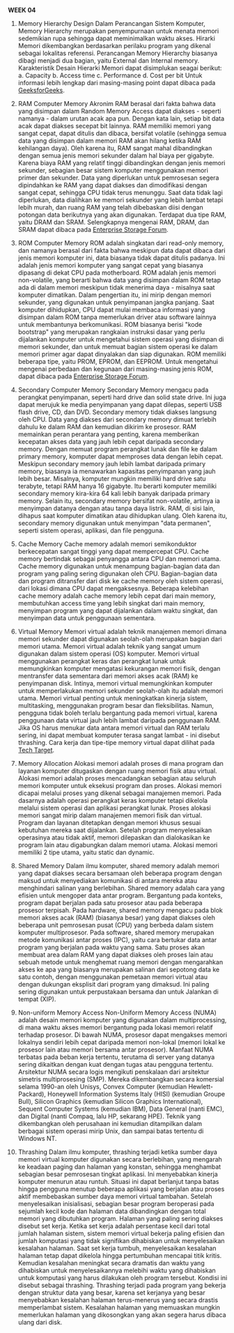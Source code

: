 __WEEK 04__

1. Memory Hierarchy Design
    Dalam Perancangan Sistem Komputer, Memory Hierarchy merupakan penyempurnaan untuk menata memori sedemikian rupa sehingga dapat meminimalkan waktu akses. Hirarki Memori dikembangkan berdasarkan perilaku program yang dikenal sebagai lokalitas referensi. Perancangan Memory Hierarchy biasanya dibagi menjadi dua bagian, yaitu External dan Internal memory. Karakteristik Desain Hierarki Memori dapat disimplukan seagai berikut:
    a. Capacity
    b. Access time
    c. Performance
    d. Cost per bit
Untuk informasi lebih lengkap dari masing-masing point dapat dibaca pada [GeeksforGeeks](https://www.geeksforgeeks.org/memory-hierarchy-design-and-its-characteristics/).

2. RAM Computer Memory
    Akronim RAM berasal dari fakta bahwa data yang disimpan dalam Random Memory Access dapat diakses - seperti namanya - dalam urutan acak apa pun. Dengan kata lain, setiap bit data acak dapat diakses secepat bit lainnya. RAM memiliki memori yang sangat cepat, dapat ditulis dan dibaca, bersifat volatile (sehingga semua data yang disimpan dalam memori RAM akan hilang ketika RAM kehilangan daya). Oleh karena itu, RAM sangat mahal dibandingkan dengan semua jenis memori sekunder dalam hal biaya per gigabyte. Karena biaya RAM yang relatif tinggi dibandingkan dengan jenis memori sekunder, sebagian besar sistem komputer menggunakan memori primer dan sekunder. Data yang diperlukan untuk pemrosesan segera dipindahkan ke RAM yang dapat diakses dan dimodifikasi dengan sangat cepat, sehingga CPU tidak terus menunggu. Saat data tidak lagi diperlukan, data dialihkan ke memori sekunder yang lebih lambat tetapi lebih murah, dan ruang RAM yang telah dibebaskan diisi dengan potongan data berikutnya yang akan digunakan. Terdapat dua tipe RAM, yaitu DRAM dan SRAM. Selengkapnya mengenai RAM, DRAM, dan SRAM dapat dibaca pada [Enterprise Storage Forum](https://www.enterprisestorageforum.com/storage-hardware/types-of-computer-memory.html#:~:text=Computer%20memory%20is%20a%20generic,data%20stored%20there%20very%20quickly.).
    
3. ROM Computer Memory
    ROM adalah singkatan dari read-only memory, dan namanya berasal dari fakta bahwa meskipun data dapat dibaca dari jenis memori komputer ini, data biasanya tidak dapat ditulis padanya. Ini adalah jenis memori komputer yang sangat cepat yang biasanya dipasang di dekat CPU pada motherboard. ROM adalah jenis memori non-volatile, yang berarti bahwa data yang disimpan dalam ROM tetap ada di dalam memori meskipun tidak menerima daya - misalnya saat komputer dimatikan. Dalam pengertian itu, ini mirip dengan memori sekunder, yang digunakan untuk penyimpanan jangka panjang. Saat komputer dihidupkan, CPU dapat mulai membaca informasi yang disimpan dalam ROM tanpa memerlukan driver atau software lainnya untuk membantunya berkomunikasi. ROM biasanya berisi "kode bootstrap" yang merupakan rangkaian instruksi dasar yang perlu dijalankan komputer untuk mengetahui sistem operasi yang disimpan di memori sekunder, dan untuk memuat bagian sistem operasi ke dalam memori primer agar dapat dinyalakan dan siap digunakan. ROM memiliki beberapa tipe, yaitu PROM, EPROM, dan EEPROM. Untuk mengetahui mengenai perbedaan dan kegunaan dari masing-masing jenis ROM, dapat dibaca pada [Enterprise Storage Forum](https://www.enterprisestorageforum.com/storage-hardware/types-of-computer-memory.html#:~:text=Computer%20memory%20is%20a%20generic,data%20stored%20there%20very%20quickly.).
    
4. Secondary Computer Memory
    Secondary Memory mengacu pada perangkat penyimpanan, seperti hard drive dan solid state drive. Ini juga dapat merujuk ke media penyimpanan yang dapat dilepas, seperti USB flash drive, CD, dan DVD. Secondary memory tidak diakses langsung oleh CPU. Data yang diakses dari secondary memory dimuat terlebih dahulu ke dalam RAM dan kemudian dikirim ke prosesor. RAM memainkan peran perantara yang penting, karena memberikan kecepatan akses data yang jauh lebih cepat daripada secondary memory. Dengan memuat program perangkat lunak dan file ke dalam primary memory, komputer dapat memproses data dengan lebih cepat. Meskipun secondary memory jauh lebih lambat daripada primary memory, biasanya ia menawarkan kapasitas penyimpanan yang jauh lebih besar. Misalnya, komputer mungkin memiliki hard drive satu terabyte, tetapi RAM hanya 16 gigabyte. Itu berarti komputer memiliki secondary memory kira-kira 64 kali lebih banyak daripada primary memory. Selain itu, secondary memory bersifat non-volatile, artinya ia menyimpan datanya dengan atau tanpa daya listrik. RAM, di sisi lain, dihapus saat komputer dimatikan atau dihidupkan ulang. Oleh karena itu, secondary memory digunakan untuk menyimpan "data permanen", seperti sistem operasi, aplikasi, dan file pengguna.
    
5. Cache Memory
    Cache memory adalah memori semikonduktor berkecepatan sangat tinggi yang dapat mempercepat CPU. Cache memory bertindak sebagai penyangga antara CPU dan memori utama. Cache memory digunakan untuk menampung bagian-bagian data dan program yang paling sering digunakan oleh CPU. Bagian-bagian data dan program ditransfer dari disk ke cache memory oleh sistem operasi, dari lokasi dimana CPU dapat mengaksesnya. Beberapa kelebihan cache memory adalah cache memory lebih cepat dari main memory, membutuhkan access time yang lebih singkat dari main memory, menyimpan program yang dapat dijalankan dalam waktu singkat, dan menyimpan data untuk penggunaan sementara.
    
6. Virtual Memory
    Memori virtual adalah teknik manajemen memori dimana memori sekunder dapat digunakan seolah-olah merupakan bagian dari memori utama. Memori virtual adalah teknik yang sangat umum digunakan dalam sistem operasi (OS) komputer. Memori virtual menggunakan perangkat keras dan perangkat lunak untuk memungkinkan komputer mengatasi kekurangan memori fisik, dengan mentransfer data sementara dari memori akses acak (RAM) ke penyimpanan disk. Intinya, memori virtual memungkinkan komputer untuk memperlakukan memori sekunder seolah-olah itu adalah memori utama. Memori virtual penting untuk meningkatkan kinerja sistem, multitasking, menggunakan program besar dan fleksibilitas. Namun, pengguna tidak boleh terlalu bergantung pada memori virtual, karena penggunaan data virtual jauh lebih lambat daripada penggunaan RAM. Jika OS harus menukar data antara memori virtual dan RAM terlalu sering, ini dapat membuat komputer terasa sangat lambat - ini disebut thrashing. Cara kerja dan tipe-tipe memory virtual dapat dilihat pada [Tech Target](https://searchstorage.techtarget.com/definition/virtual-memory#:~:text=Virtual%20memory%20is%20a%20very,(RAM)%20to%20disk%20storage.).
    
7. Memory Allocation
    Alokasi memori adalah proses di mana program dan layanan komputer ditugaskan dengan ruang memori fisik atau virtual. Alokasi memori adalah proses mencadangkan sebagian atau seluruh memori komputer untuk eksekusi program dan proses. Alokasi memori dicapai melalui proses yang dikenal sebagai manajemen memori. Pada dasarnya adalah operasi perangkat keras komputer tetapi dikelola melalui sistem operasi dan aplikasi perangkat lunak. Proses alokasi memori sangat mirip dalam manajemen memori fisik dan virtual. Program dan layanan ditetapkan dengan memori khusus sesuai kebutuhan mereka saat dijalankan. Setelah program menyelesaikan operasinya atau tidak aktif, memori dilepaskan dan dialokasikan ke program lain atau digabungkan dalam memori utama. Alokasi memori memiliki 2 tipe utama, yaitu static dan dynamic.
    
8. Shared Memory
    Dalam ilmu komputer, shared memory adalah memori yang dapat diakses secara bersamaan oleh beberapa program dengan maksud untuk menyediakan komunikasi di antara mereka atau menghindari salinan yang berlebihan. Shared memory adalah cara yang efisien untuk mengoper data antar program. Bergantung pada konteks, program dapat berjalan pada satu prosesor atau pada beberapa prosesor terpisah. Pada hardware, shared memory mengacu pada blok memori akses acak (RAM) (biasanya besar) yang dapat diakses oleh beberapa unit pemrosesan pusat (CPU) yang berbeda dalam sistem komputer multiprosesor. Pada software, shared memory merupakan metode komunikasi antar proses (IPC), yaitu cara bertukar data antar program yang berjalan pada waktu yang sama. Satu proses akan membuat area dalam RAM yang dapat diakses oleh proses lain atau sebuah metode untuk menghemat ruang memori dengan mengarahkan akses ke apa yang biasanya merupakan salinan dari sepotong data ke satu contoh, dengan menggunakan pemetaan memori virtual atau dengan dukungan eksplisit dari program yang dimaksud. Ini paling sering digunakan untuk perpustakaan bersama dan untuk Jalankan di tempat (XIP).
    
9. Non-uniform Memory Access
    Non-Uniform Memory Access (NUMA) adalah desain memori komputer yang digunakan dalam multiprocessing, di mana waktu akses memori bergantung pada lokasi memori relatif terhadap prosesor. Di bawah NUMA, prosesor dapat mengakses memori lokalnya sendiri lebih cepat daripada memori non-lokal (memori lokal ke prosesor lain atau memori bersama antar prosesor). Manfaat NUMA terbatas pada beban kerja tertentu, terutama di server yang datanya sering dikaitkan dengan kuat dengan tugas atau pengguna tertentu. Arsitektur NUMA secara logis mengikuti penskalaan dari arsitektur simetris multiprosesing (SMP). Mereka dikembangkan secara komersial selama 1990-an oleh Unisys, Convex Computer (kemudian Hewlett-Packard), Honeywell Information Systems Italy (HISI) (kemudian Groupe Bull), Silicon Graphics (kemudian Silicon Graphics International), Sequent Computer Systems (kemudian IBM), Data General (nanti EMC), dan Digital (nanti Compaq, lalu HP, sekarang HPE). Teknik yang dikembangkan oleh perusahaan ini kemudian ditampilkan dalam berbagai sistem operasi mirip Unix, dan sampai batas tertentu di Windows NT.
    
10. Thrashing
    Dalam ilmu komputer, thrashing terjadi ketika sumber daya memori virtual komputer digunakan secara berlebihan, yang mengarah ke keadaan paging dan halaman yang konstan, sehingga menghambat sebagian besar pemrosesan tingkat aplikasi. Ini menyebabkan kinerja komputer menurun atau runtuh. Situasi ini dapat berlanjut tanpa batas hingga pengguna menutup beberapa aplikasi yang berjalan atau proses aktif membebaskan sumber daya memori virtual tambahan. Setelah menyelesaikan inisialisasi, sebagian besar program beroperasi pada sejumlah kecil kode dan halaman data dibandingkan dengan total memori yang dibutuhkan program. Halaman yang paling sering diakses disebut set kerja. Ketika set kerja adalah persentase kecil dari total jumlah halaman sistem, sistem memori virtual bekerja paling efisien dan jumlah komputasi yang tidak signifikan dihabiskan untuk menyelesaikan kesalahan halaman. Saat set kerja tumbuh, menyelesaikan kesalahan halaman tetap dapat dikelola hingga pertumbuhan mencapai titik kritis. Kemudian kesalahan meningkat secara dramatis dan waktu yang dihabiskan untuk menyelesaikannya melebihi waktu yang dihabiskan untuk komputasi yang harus dilakukan oleh program tersebut. Kondisi ini disebut sebagai thrashing. Thrashing terjadi pada program yang bekerja dengan struktur data yang besar, karena set kerjanya yang besar menyebabkan kesalahan halaman terus-menerus yang secara drastis memperlambat sistem. Kesalahan halaman yang memuaskan mungkin memerlukan halaman yang dikosongkan yang akan segera harus dibaca ulang dari disk. 
    
